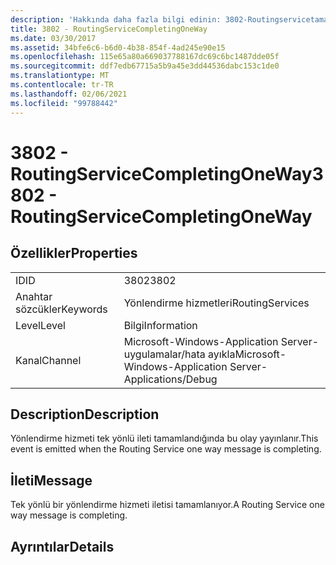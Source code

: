 ```yaml
---
description: 'Hakkında daha fazla bilgi edinin: 3802-Routingservicetamamlantingoneway'
title: 3802 - RoutingServiceCompletingOneWay
ms.date: 03/30/2017
ms.assetid: 34bfe6c6-b6d0-4b38-854f-4ad245e90e15
ms.openlocfilehash: 115e65a80a669037788167dc69c6bc1487dde05f
ms.sourcegitcommit: ddf7edb67715a5b9a45e3dd44536dabc153c1de0
ms.translationtype: MT
ms.contentlocale: tr-TR
ms.lasthandoff: 02/06/2021
ms.locfileid: "99788442"
---
```

# <a name="3802---routingservicecompletingoneway"></a><span data-ttu-id="5e0a9-103">3802 - RoutingServiceCompletingOneWay</span><span class="sxs-lookup"><span data-stu-id="5e0a9-103">3802 - RoutingServiceCompletingOneWay</span></span>

## <a name="properties"></a><span data-ttu-id="5e0a9-104">Özellikler</span><span class="sxs-lookup"><span data-stu-id="5e0a9-104">Properties</span></span>  
  
|||  
|-|-|  
|<span data-ttu-id="5e0a9-105">ID</span><span class="sxs-lookup"><span data-stu-id="5e0a9-105">ID</span></span>|<span data-ttu-id="5e0a9-106">3802</span><span class="sxs-lookup"><span data-stu-id="5e0a9-106">3802</span></span>|  
|<span data-ttu-id="5e0a9-107">Anahtar sözcükler</span><span class="sxs-lookup"><span data-stu-id="5e0a9-107">Keywords</span></span>|<span data-ttu-id="5e0a9-108">Yönlendirme hizmetleri</span><span class="sxs-lookup"><span data-stu-id="5e0a9-108">RoutingServices</span></span>|  
|<span data-ttu-id="5e0a9-109">Level</span><span class="sxs-lookup"><span data-stu-id="5e0a9-109">Level</span></span>|<span data-ttu-id="5e0a9-110">Bilgi</span><span class="sxs-lookup"><span data-stu-id="5e0a9-110">Information</span></span>|  
|<span data-ttu-id="5e0a9-111">Kanal</span><span class="sxs-lookup"><span data-stu-id="5e0a9-111">Channel</span></span>|<span data-ttu-id="5e0a9-112">Microsoft-Windows-Application Server-uygulamalar/hata ayıkla</span><span class="sxs-lookup"><span data-stu-id="5e0a9-112">Microsoft-Windows-Application Server-Applications/Debug</span></span>|  
  
## <a name="description"></a><span data-ttu-id="5e0a9-113">Description</span><span class="sxs-lookup"><span data-stu-id="5e0a9-113">Description</span></span>  

 <span data-ttu-id="5e0a9-114">Yönlendirme hizmeti tek yönlü ileti tamamlandığında bu olay yayınlanır.</span><span class="sxs-lookup"><span data-stu-id="5e0a9-114">This event is emitted when the Routing Service one way message is completing.</span></span>  
  
## <a name="message"></a><span data-ttu-id="5e0a9-115">İleti</span><span class="sxs-lookup"><span data-stu-id="5e0a9-115">Message</span></span>  

 <span data-ttu-id="5e0a9-116">Tek yönlü bir yönlendirme hizmeti iletisi tamamlanıyor.</span><span class="sxs-lookup"><span data-stu-id="5e0a9-116">A Routing Service one way message is completing.</span></span>  
  
## <a name="details"></a><span data-ttu-id="5e0a9-117">Ayrıntılar</span><span class="sxs-lookup"><span data-stu-id="5e0a9-117">Details</span></span>
